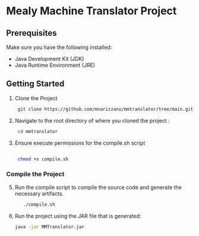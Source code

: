 # Mealy Machine Translator Project 


## Prerequisites 

Make sure you have the following installed:

- Java Development Kit (JDK)
- Java Runtime Environment (JRE)

## Getting Started

1. Clone the Project
    ```bash
     git clone https://github.com/mnarizzano/mmtranslator/tree/main.git


3. Navigate to the root directory of where you cloned the project :
    ```bash
     cd mmtranslator

4. Ensure execute permissions for the  compile.sh  script
   ```bash

    chmod +x compile.sh


### Compile the Project

5. Run the compile script to compile the source code and generate the necessary artifacts.
    ```bash
       ./compile.sh

6. Run the project using the JAR file that is generated: 
    ```bash
    java -jar MMTranslator.jar
